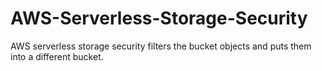 # AWS-Serverless-Storage-Security
AWS serverless storage security filters the bucket objects and puts them into a different bucket.
